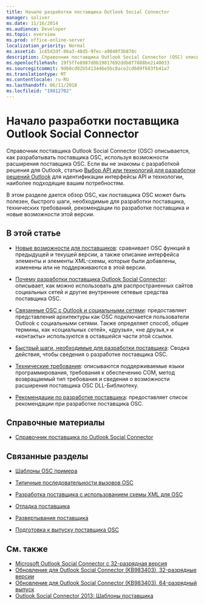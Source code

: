 ```yaml
---
title: Начало разработки поставщика Outlook Social Connector
manager: soliver
ms.date: 11/16/2014
ms.audience: Developer
ms.topic: overview
ms.prod: office-online-server
localization_priority: Normal
ms.assetid: 1c65d2df-86a3-48d5-9fec-a9040f3b878c
description: Справочник поставщика Outlook Social Connector (OSC) описывается, как разрабатывать поставщика OSC, используя возможности расширения поставщика OSC.
ms.openlocfilehash: 19f5ffe8987d0b19017692ddb8f7888be2140033
ms.sourcegitcommit: 9d60cd82b5413446e5bc8ace2cd689f683fb41a7
ms.translationtype: MT
ms.contentlocale: ru-RU
ms.lasthandoff: 06/11/2018
ms.locfileid: "19812702"
---
```

# <a name="getting-started-with-developing-an-outlook-social-connector-provider"></a>Начало разработки поставщика Outlook Social Connector

Справочник поставщика Outlook Social Connector (OSC) описывается, как разрабатывать поставщика OSC, используя возможности расширения поставщика OSC. Если вы не знакомы с разработкой решения для Outlook, статью [Выбор API или технологий для разработки решений Outlook](http://msdn.microsoft.com/library/8295da20-e567-4d08-b8e4-5c9b4498edd4%28Office.15%29.aspx) для идентификации интерфейсы API и технологии, наиболее подходящие вашим потребностям. 

В этом разделе дается обзор OSC, как поставщика OSC может быть полезен, быстрого шаги, необходимые для разработки поставщика, технических требований, рекомендации по разработке поставщика и новые возможности этой версии. 
  
## <a name="in-this-section"></a>В этой статье

- [Новые возможности для поставщиков](what-s-new-for-providers.md): сравнивает OSC функций в предыдущей и текущей версии, а также описание интерфейса элементы и элементы XML-схемы, которые были добавлены, изменены или не поддерживаются в этой версии. 
    
- [Почему разработки поставщика Outlook Social Connector](why-develop-an-outlook-social-connector-provider.md): описывает, как можно использовать для распространенных сайтов социальных сетей и другие внутренние сетевые средства поставщика OSC.
    
- [Связанные OSC с Outlook и социальными сетями](relating-the-osc-with-outlook-and-social-networks.md): предоставляет представления архитектуры как OSC подключается пользователи Outlook с социальными сетями. Также определяет способ, общие термины, как «социальных сетей», «друзья», «не друзья,» и «контакты» используются в оставшейся части этой ссылки.
    
- [Быстрый шаги, необходимые для разработки поставщика](quick-steps-for-learning-to-develop-a-provider.md): Сводка действия, чтобы сведения о разработке поставщика OSC.
    
- [Технические требования](technical-requirements.md): описываются поддерживаемые языки программирования, требования к обеспечению COM, метод возвращаемый тип требования и сведения о возможности расширения поставщика OSC DLL-Библиотеку.
    
- [Рекомендации по разработке поставщика](best-practices-for-developing-a-provider.md): предоставляет список рекомендации при разработке поставщика OSC.
    
## <a name="reference"></a>Справочные материалы

- [Справочник поставщика по Outlook Social Connector](outlook-social-connector-provider-reference-0.md)
  
## <a name="related-sections"></a>Связанные разделы

- [Шаблоны OSC примера](osc-sample-templates.md)
  
- [Типичные последовательности вызовов OSC](osc-typical-calling-sequences.md)
  
- [Разработка поставщика с использованием схемы XML для OSC](developing-a-provider-with-the-osc-xml-schema.md)
  
- [Отладка поставщика](debugging-a-provider.md)
  
- [Развертывание поставщика](deploying-a-provider.md)
  
- [Подготовка к выпуску поставщика OSC](getting-ready-to-release-an-osc-provider.md)
  
## <a name="see-also"></a>См. также

- [Microsoft Outlook Social Connector с 32-разрядная версия](http://www.microsoft.com/downloads/details.aspx?FamilyID=b638cc14-11e5-448a-b5a6-4f553ce81b94)
- [Обновление для Outlook Social Connector (KB983403), 32-разрядные версии](http://www.microsoft.com/downloads/details.aspx?FamilyID=9886faca-f1c5-4579-83e2-c872c7abc61a)
- [Обновление для Outlook Social Connector (KB983403), 64-разрядный выпуск](http://www.microsoft.com/downloads/details.aspx?FamilyID=72a506a7-8a91-4d56-8b27-bf3b3f58fe9a)
- [Outlook Social Connector 2013: Шаблоны поставщика](http://code.msdn.microsoft.com/Outlook-Social-Connector-73fd8d2c)

